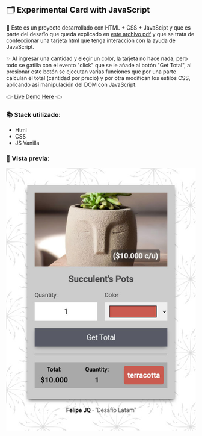 ## 🗂️ Experimental Card with JavaScript

🚀 Este es un proyecto desarrollado con HTML + CSS + JavaScipt y que es parte del desafío
que queda explicado en [este archivo pdf](https://github.com/felipejoq/interactive-card-js/blob/main/assets/media/challenge_explained.pdf?raw=true) y que se trata de confeccionar una tarjeta html
que tenga interacción con la ayuda de JavaScript.

✨ Al ingresar una cantidad y elegir un color, la tarjeta no hace nada, pero todo se gatilla
con el evento "click" que se le añade al botón "Get Total", al presionar este botón se ejecutan
varias funciones que por una parte calculan el total (cantidad por precio) y por otra modifican
los estilos CSS, aplicando así manipulación del DOM con JavaScript.

👉 [Live Demo Here](https://felipejoq.github.io/interactive-card-js) 👈

### 📚 Stack utilizado:
- Html
- CSS
- JS Vanilla

### 📸 Vista previa:

![Vista previa de la tarjeta interactiva](https://github.com/felipejoq/interactive-card-js/blob/main/assets/img/preview.jpg?raw=true)

